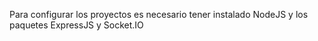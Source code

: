 Para configurar los proyectos es necesario tener instalado NodeJS y los paquetes ExpressJS y Socket.IO